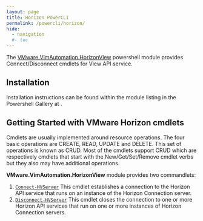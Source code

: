 ```yaml
---
layout: page
title: Horizon PowerCLI
permalink: /powercli/horizon/
hide:
  - navigation
  #- toc
---
```

The [VMware.VimAutomation.HorizonView](https://www.powershellgallery.com/packages/VMware.VimAutomation.HorizonView/) powershell module provides Connect/Disconnect cmdlets for View API service.

## Installation
Installation instructions can be found within the module listing in the Powershell Gallery at [](https://www.powershellgallery.com/packages/VMware.VimAutomation.HorizonView).

## Getting Started with VMware Horizon cmdlets
Cmdlets are usually implemented around resource operations. The four basic operations are CREATE, READ, UPDATE and DELETE. This set of operations is known as CRUD. Most of the cmdlets support CRUD which are respectively cmdlets that start with the New/Get/Set/Remove cmdlet verbs but they also may have additional operations.

**VMware.VimAutomation.HorizonView** module provides two commandlets:
1. [`Connect-HVServer`](vmware.vimautomation.horizonview/commands/connect-hvserver/index.md)	This cmdlet establishes a connection to the Horizon API service that runs on an instance of the Horizon Connection server.
2. [`Disconnect-HVServer`](vmware.vimautomation.horizonview/commands/disconnect-hvserver/index.md)	This cmdlet closes the connection to one or more Horizon API services that run on one or more instances of Horizon Connection servers.

